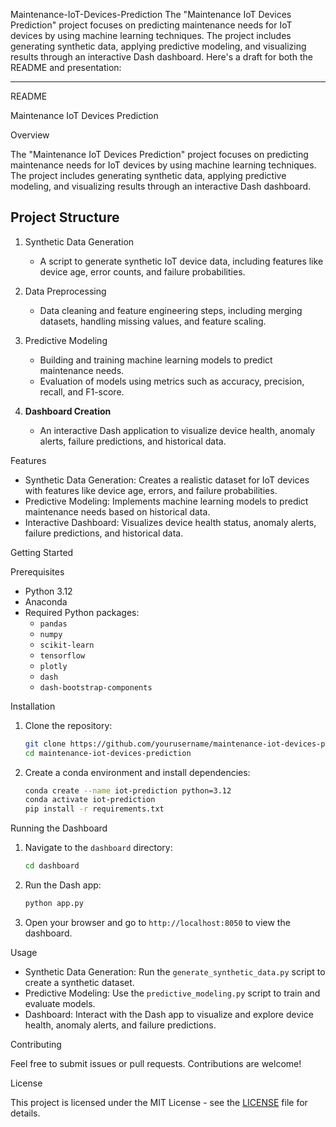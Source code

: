 Maintenance-IoT-Devices-Prediction
The "Maintenance IoT Devices Prediction" project focuses on predicting maintenance needs for IoT devices by using machine learning techniques. The project includes generating synthetic data, applying predictive modeling, and visualizing results through an interactive Dash dashboard.
Here's a draft for both the README and presentation:

---

README

Maintenance IoT Devices Prediction

Overview

The "Maintenance IoT Devices Prediction" project focuses on predicting maintenance needs for IoT devices by using machine learning techniques. The project includes generating synthetic data, applying predictive modeling, and visualizing results through an interactive Dash dashboard.

## Project Structure

1. Synthetic Data Generation
   - A script to generate synthetic IoT device data, including features like device age, error counts, and failure probabilities.

2. Data Preprocessing
   - Data cleaning and feature engineering steps, including merging datasets, handling missing values, and feature scaling.

3. Predictive Modeling
   - Building and training machine learning models to predict maintenance needs. 
   - Evaluation of models using metrics such as accuracy, precision, recall, and F1-score.

4. **Dashboard Creation**
   - An interactive Dash application to visualize device health, anomaly alerts, failure predictions, and historical data.

Features

- Synthetic Data Generation: Creates a realistic dataset for IoT devices with features like device age, errors, and failure probabilities.
- Predictive Modeling: Implements machine learning models to predict maintenance needs based on historical data.
- Interactive Dashboard: Visualizes device health status, anomaly alerts, failure predictions, and historical data.

Getting Started

Prerequisites

- Python 3.12
- Anaconda
- Required Python packages:
  - `pandas`
  - `numpy`
  - `scikit-learn`
  - `tensorflow`
  - `plotly`
  - `dash`
  - `dash-bootstrap-components`

Installation

1. Clone the repository:

   ```bash
   git clone https://github.com/yourusername/maintenance-iot-devices-prediction.git
   cd maintenance-iot-devices-prediction
   ```

2. Create a conda environment and install dependencies:

   ```bash
   conda create --name iot-prediction python=3.12
   conda activate iot-prediction
   pip install -r requirements.txt
   ```

Running the Dashboard

1. Navigate to the `dashboard` directory:

   ```bash
   cd dashboard
   ```

2. Run the Dash app:

   ```bash
   python app.py
   ```

3. Open your browser and go to `http://localhost:8050` to view the dashboard.

Usage

- Synthetic Data Generation: Run the `generate_synthetic_data.py` script to create a synthetic dataset.
- Predictive Modeling: Use the `predictive_modeling.py` script to train and evaluate models.
- Dashboard: Interact with the Dash app to visualize and explore device health, anomaly alerts, and failure predictions.

Contributing

Feel free to submit issues or pull requests. Contributions are welcome!

License

This project is licensed under the MIT License - see the [LICENSE](LICENSE) file for details.
